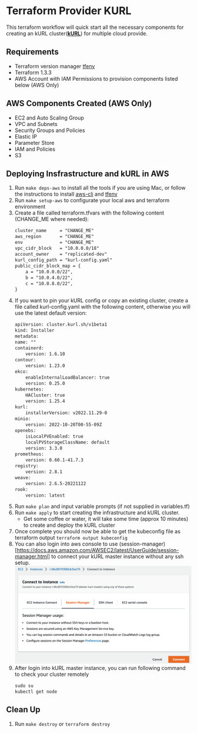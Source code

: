 # Terraform Provider KURL

This terraform workflow will quick start all the necessary components for creating an kURL cluster([**kURL**](https://kurl.sh/docs/introduction/)) for multiple cloud provide.

## Requirements
- Terraform version manager [tfenv](https://github.com/tfutils/tfenv)
- Terraform 1.3.3
- AWS Account with IAM Permissions to provision components listed below (AWS Only)

## AWS Components Created (AWS Only)
- EC2 and Auto Scaling Group
- VPC and Subnets
- Security Groups and Policies 
- Elastic IP
- Parameter Store
- IAM and Policies
- S3

## Deploying Insfrastructure and kURL in AWS
1. Run `make deps-aws` to install all the tools if you are using Mac, or follow the instructions to install [aws-cli](https://docs.aws.amazon.com/cli/latest/userguide/getting-started-install.html) and [tfenv](https://github.com/tfutils/tfenv)
2. Run `make setup-aws` to configurate your local aws and terraform environment
3. Create a file called terraform.tfvars with the following content (CHANGE_ME where needed):
    ```
    cluster_name     = "CHANGE_ME"
    aws_region       = "CHANGE_ME"
    env              = "CHANGE_ME"
    vpc_cidr_block   = "10.0.0.0/18"
    account_owner    = "replicated-dev"
    kurl_config_path = "kurl-config.yaml"
    public_cidr_block_map = {
        a = "10.0.0.0/22",
        b = "10.0.4.0/22",
        c = "10.0.8.0/22",
    }
    ```
4. If you want to pin your kURL config or copy an existing cluster, create a file called kurl-config.yaml with the following content, otherwise you will use the latest default version:
    ```
    apiVersion: cluster.kurl.sh/v1beta1
    kind: Installer
    metadata:
    name: ""
    containerd:
        version: 1.6.10
    contour:
        version: 1.23.0
    ekco:
        enableInternalLoadBalancer: true
        version: 0.25.0
    kubernetes:
        HACluster: true
        version: 1.25.4
    kurl:
        installerVersion: v2022.11.29-0
    minio:
        version: 2022-10-20T00-55-09Z
    openebs:
        isLocalPVEnabled: true
        localPVStorageClassName: default
        version: 3.3.0
    prometheus:
        version: 0.60.1-41.7.3
    registry:
        version: 2.8.1
    weave:
        version: 2.6.5-20221122
    rook:
        version: latest
    ```
5. Run `make plan` and input variable prompts (if not supplied in variables.tf)
6. Run `make apply` to start creating the infrastructure and kURL cluster.
    - Get some coffee or water, it will take some time (approx 10 minutes) to create and deploy the kURL cluster
7. Once complete you should now be able to get the kubeconfig file as terraform output `terraform output kubeconfig`
8. You can also login into aws console to use (session-manager)[https://docs.aws.amazon.com/AWSEC2/latest/UserGuide/session-manager.html] to connect your kURL master instance without any ssh setup.![](session.png)
9. After login into kURL master instance, you can run following command to check your cluster remotely
    ```
    sudo su
    kubectl get node
    ```
## Clean Up
1. Run `make destroy` or `terraform destroy`